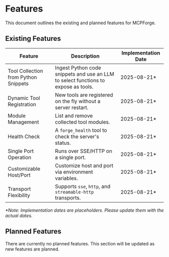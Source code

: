 # Features

This document outlines the existing and planned features for MCPForge.

## Existing Features

| Feature | Description | Implementation Date |
| --- | --- | --- |
| Tool Collection from Python Snippets | Ingest Python code snippets and use an LLM to select functions to expose as tools. | 2025-08-21* |
| Dynamic Tool Registration | New tools are registered on the fly without a server restart. | 2025-08-21* |
| Module Management | List and remove collected tool modules. | 2025-08-21* |
| Health Check | A `forge_health` tool to check the server's status. | 2025-08-21* |
| Single Port Operation | Runs over SSE/HTTP on a single port. | 2025-08-21* |
| Customizable Host/Port | Customize host and port via environment variables. | 2025-08-21* |
| Transport Flexibility | Supports `sse`, `http`, and `streamable-http` transports. | 2025-08-21* |

*\*Note: Implementation dates are placeholders. Please update them with the actual dates.*

## Planned Features

There are currently no planned features. This section will be updated as new features are planned.

